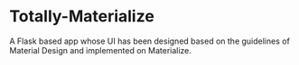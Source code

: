 # Totally-Materialize
A Flask based app whose UI has been designed based on the guidelines of Material Design and implemented on Materialize.

